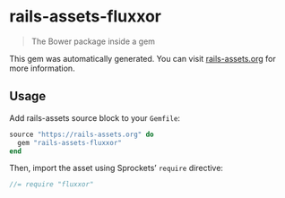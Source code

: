 # rails-assets-fluxxor

> The Bower package inside a gem

This gem was automatically generated. You can visit [rails-assets.org](https://rails-assets.org) for more information.

## Usage

Add rails-assets source block to your `Gemfile`:

```ruby
source "https://rails-assets.org" do
  gem "rails-assets-fluxxor"
end

```

Then, import the asset using Sprockets’ `require` directive:

```js
//= require "fluxxor"
```
